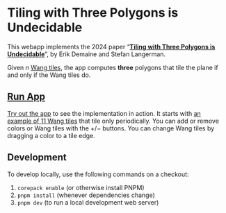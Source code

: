 # Tiling with Three Polygons is Undecidable

This webapp implements the 2024 paper
“**[Tiling with Three Polygons is Undecidable](https://arXiv.org/abs/2409.11582)**”,
by Erik Demaine and Stefan Langerman.

Given *n* [Wang tiles](https://en.wikipedia.org/wiki/Wang_tile),
the app computes **three** polygons that tile the plane
if and only if the Wang tiles do.

## [Run App](https://edemaine.github.io/three-tiles/)

[Try out the app](https://edemaine.github.io/three-tiles/)
to see the implementation in action.
It starts with
[an example of 11 Wang tiles](https://en.wikipedia.org/wiki/Wang_tile#/media/File:Wang_11_tiles.svg)
that tile only periodically.
You can add or remove colors or Wang tiles with the +/− buttons.
You can change Wang tiles by dragging a color to a tile edge.

## Development

To develop locally, use the following commands on a checkout:

1. `corepack enable` (or otherwise install PNPM)
2. `pnpm install` (whenever dependencies change)
3. `pnpm dev` (to run a local development web server)
